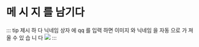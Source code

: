 # 메 시 지 를 남기다

::: tip 제시 하 다
닉네임 상자 에 qq 를 입력 하면 이미지 와 닉네임 을 자동 으로 가 져 올 수 있 습 니 다 ![](https://tb2.bdstatic.com/tb/editor/images/face/i_f28.png)
:::

<Valine></Valine>
